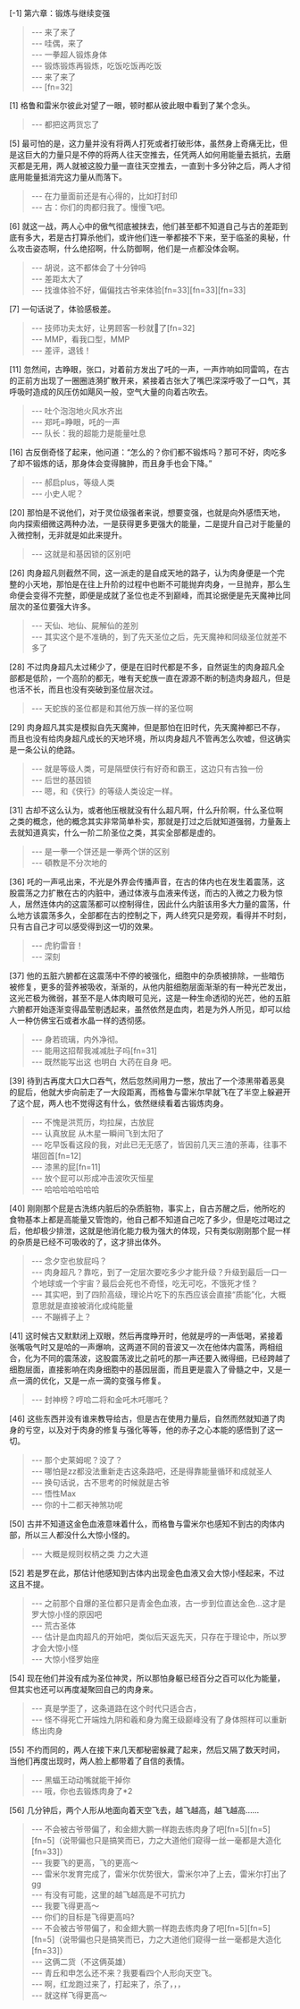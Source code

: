 
[-1] 第六章：锻炼与继续变强
>--- 来了来了<br>
>--- 哇偶，来了<br>
>--- 一拳超人锻炼身体<br>
>--- 锻炼锻炼再锻炼，吃饭吃饭再吃饭<br>
>--- 来了来了<br>
>--- [fn=32]<br>

[1] 格鲁和雷米尔彼此对望了一眼，顿时都从彼此眼中看到了某个念头。
>--- 都把这两货忘了<br>

[5] 最可怕的是，这力量并没有将两人打死或者打破形体，虽然身上奇痛无比，但是这巨大的力量只是不停的将两人往天空推去，任凭两人如何用能量去抵抗，去磨灭都是无用，两人就被这股力量一直往天空推去，一直到十多分钟之后，两人才彻底用能量抵消完这力量从而落下。
>--- 在力量面前还是有心得的，比如打封印<br>
>--- 古：你们的肉都归我了。慢慢飞吧。<br>

[6] 就这一战，两人心中的傲气彻底被抹去，他们甚至都不知道自己与古的差距到底有多大，若是古打算杀他们，或许他们连一拳都接不下来，至于临圣的奥秘，什么攻击姿态啊，什么绝招啊，什么防御啊，他们是一点都没体会啊。
>--- 胡说，这不都体会了十分钟吗<br>
>--- 差距太大了<br>
>--- 找谁体验不好，偏偏找古爷来体验[fn=33][fn=33][fn=33]<br>

[7] 一句话说了，体验感极差。
>--- 技师功夫太好，让男顾客一秒就🐍了[fn=32]<br>
>--- MMP，看我口型，MMP<br>
>--- 差评，退钱！<br>

[11] 忽然间，古睁眼，张口，对着前方发出了吒的一声，一声炸响如同雷鸣，在古的正前方出现了一圈圈涟漪扩散开来，紧接着古张大了嘴巴深深呼吸了一口气，其呼吸时造成的风压仿如飓风一般，空气大量的向着古吹去。
>--- 吐个泡泡地火风水齐出<br>
>--- 郑吒=睁眼，吒的一声<br>
>--- 队长：我的超能力是能量吐息<br>

[16] 古反倒奇怪了起来，他问道：“怎么的？你们都不锻炼吗？那可不好，肉吃多了却不锻炼的话，那身体会变得臃肿，而且身手也会下降。”
>--- 郝启plus，等级人类<br>
>--- 小史人呢？<br>

[20] 那怕是不说他们，对于灵位级强者来说，想要变强，也就是向外感悟天地，向内探索细微这两种办法，一是获得更多更强大的能量，二是提升自己对于能量的入微控制，无非就是如此来提升。
>--- 这就是和基因锁的区别吧<br>

[26] 肉身超凡则截然不同，这一派走的是自成天地的路子，认为肉身便是一个完整的小天地，那怕是在往上升阶的过程中也断不可能抛弃肉身，一旦抛弃，那么生命便会变得不完整，即便是成就了圣位也走不到巅峰，而其论据便是先天魔神比同层次的圣位要强大许多。
>--- 天仙、地仙、屍解仙的差別<br>
>--- 其实这个是不准确的，到了先天圣位之后，先天魔神和同级圣位就差不多了<br>

[28] 不过肉身超凡太过稀少了，便是在旧时代都是不多，自然诞生的肉身超凡全部都是低阶，一个高阶的都无，唯有天蛇族一直在源源不断的制造肉身超凡，但是也活不长，而且也没有突破到圣位层次过。
>--- 天蛇族的圣位都是和其他万族一样的圣位啊<br>

[29] 肉身超凡其实是模拟自先天魔神，但是那怕在旧时代，先天魔神都已不存，而且也没有给肉身超凡成长的天地环境，所以肉身超凡不管再怎么吹嘘，但这确实是一条公认的绝路。
>--- 就是等级人类，可是隔壁侠行有好奇和霸王，这边只有古独一份<br>
>--- 后世的基因锁<br>
>--- 嗯，和《侠行》的等级人类设定一样。<br>

[31] 古却不这么认为，或者他压根就没有什么超凡啊，什么升阶啊，什么圣位啊之类的概念，他的概念其实非常简单朴实，那就是打过之后就知道强弱，力量轰上去就知道真实，什么一阶二阶圣位之类，其实全部都是虚的。
>--- 是一拳一个饼还是一拳两个饼的区别<br>
>--- 頓教是不分次地的<br>

[36] 吒的一声吼出来，不光是外界会传播声音，在古的体内也在发生着震荡，这股震荡之力扩散在古的内脏中，通过体液与血液来传送，而古的入微之力极为惊人，居然连体内的这震荡都可以控制得住，因此什么内脏该用多大力量的震荡，什么地方该震荡多久，全部都在古的控制之下，两人终究只是旁观，看得并不时刻，只有古自己才可以感受得到这一切的效果。
>--- 虎豹雷音！<br>
>--- 深刻<br>

[37] 他的五脏六腑都在这震荡中不停的被强化，细胞中的杂质被排除，一些暗伤被修复，更多的营养被吸收，渐渐的，从他内脏细胞层面渐渐的有一种光芒发出，这光芒极为微弱，甚至不是人体肉眼可见光，这是一种生命透彻的光芒，他的五脏六腑都开始逐渐变得晶莹剔透起来，虽然依然是血肉，若是为外人所见，却可以给人一种仿佛宝石或者水晶一样的透彻感。
>--- 身若琉璃，内外净彻。<br>
>--- 能用这招帮我减减肚子吗[fn=31]<br>
>--- 既然能写出这  也明白 大药在自身 吧。<br>

[39] 待到古再度大口大口吞气，然后忽然间用力一憋，放出了一个漆黑带着恶臭的屁后，他就大步向前走了一大段距离，而格鲁与雷米尔早就飞在了半空上躲避开了这个屁，两人也不觉得这有什么，依然继续看着古锻炼肉身。
>--- 不愧是洪荒历，均拉屎，古放屁<br>
>--- 认真放屁  从木星一瞬间飞到太阳了<br>
>--- 吃早饭看这段的我，对此已无无感了，皆因前几天三渣的荼毒，往事不堪回首[fn=12]<br>
>--- 漆黑的屁[fn=11]<br>
>--- 放个屁可以形成冲击波吹灭恒星<br>
>--- 哈哈哈哈哈哈哈<br>

[40] 刚刚那个屁是古洗练内脏后的杂质脏物，事实上，自古苏醒之后，他所吃的食物基本上都是高能量又管饱的，他自己都不知道自己吃了多少，但是吃过喝过之后，他却极少排泄，这就是他消化能力极为强大的体现，只有类似刚刚那个屁一样的杂质是已经不可吸收的了，这才排出体外。
>--- 念夕空也放屁吗？<br>
>--- 肉身超凡？靠吃，到了一定层次要吃多少才能升级？升级到最后一口一个地球或一个宇宙？最后会死也不奇怪，吃无可吃，不饿死才怪？<br>
>--- 其实吧，到了四阶高级，理论片吃下的东西应该会直接“质能”化，大概意思就是直接被消化成纯能量<br>
>--- 不蹦裤子上？<br>

[41] 这时候古又默默闭上双眼，然后再度睁开时，他就是哼的一声低喝，紧接着张嘴吸气时又是哈的一声爆响，这两道不同的音波又一次在他体内震荡，两相组合，化为不同的震荡波，这股震荡波比之前吒的那一声还要入微得细，已经跨越了细胞层面，直接影响在肉身细胞中的基因层面，而且更是震入了骨髓之中，又是一点一滴的优化，又是一点一滴的变强与修复。
>--- 封神榜？哼哈二将和金吒木吒哪吒？<br>

[46] 这些东西并没有谁来教导给古，但是古在使用力量后，自然而然就知道了肉身的亏空，以及对于肉身的修复与强化等等，他的赤子之心本能的感悟到了这一切。
>--- 那个史莱姆呢？没了？<br>
>--- 哪怕是zz都没法重新走古这条路吧，还是得靠能量循环和成就圣人<br>
>--- 换句话说，古不思考的时候就是古爷<br>
>--- 悟性Max<br>
>--- 你的十二都天神煞功呢<br>

[50] 古并不知道这金色血液意味着什么，而格鲁与雷米尔也感知不到古的肉体内部，所以三人都没什么大惊小怪的。
>--- 大概是规则权柄之类 力之大道<br>

[52] 若是罗在此，那估计他感知到古体内出现金色血液又会大惊小怪起来，不过这且不提。
>--- 之前那个自爆的圣位都只是青金色血液，古一步到位直达金色…这才是罗大惊小怪的原因吧<br>
>--- 荒古圣体<br>
>--- 估计是血肉超凡的开始吧，类似后天返先天，只存在于理论中，所以罗才会大惊小怪<br>
>--- 大惊小怪罗始座<br>

[54] 现在他们并没有成为圣位神灵，所以那怕身躯已经百分之百可以化为能量，但其实也还可以再度凝聚回自己的肉身来。
>--- 真是学歪了，这条道路在这个时代只适合古，<br>
>--- 怪不得死亡开端烛九阴和羲和身为魔王级巅峰没有了身体照样可以重新练出肉身<br>

[55] 不约而同的，两人在接下来几天都秘密躲藏了起来，然后又隔了数天时间，当他们再度出现时，两人脸上都带着了自信的表情。
>--- 黑蝠王动动嘴就能干掉你<br>
>--- 哦，你也去锻炼肉身了*2<br>

[56] 几分钟后，两个人形从地面向着天空飞去，越飞越高，越飞越高……
>--- 不会被古爷带偏了，和金翅大鹏一样跑去练肉身了吧[fn=5][fn=5][fn=5]（说带偏也只是搞笑而已，力之大道他们窥得一丝一毫都是大造化[fn=33]）<br>
>--- 我要飞的更高，飞的更高～<br>
>--- 雷米尔发育完成了，雷米尔优势很大，雷米尔冲了上去，雷米尔打出了gg<br>
>--- 有没有可能，这里的越飞越高是不可抗力<br>
>--- 我要飞得更高～<br>
>--- 你们的目标是飞得更高吗?<br>
>--- 不会被古爷带偏了，和金翅大鹏一样跑去练肉身了吧[fn=5][fn=5][fn=5]（说带偏也只是搞笑而已，力之大道他们窥得一丝一毫都是大造化[fn=33]）<br>
>--- 这俩二货（不这俩英雄）<br>
>--- 青丘和申怎么还不来？我要看四个人形向天空飞。<br>
>--- 啊，红龙跑过来了，打起来了，杀了，，，<br>
>--- 就这样飞得更高～<br>

